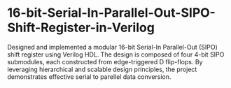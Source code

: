 # 16-bit-Serial-In-Parallel-Out-SIPO-Shift-Register-in-Verilog
Designed and implemented a modular 16-bit Serial-In Parallel-Out (SIPO) shift register using Verilog HDL. The design is composed of four 4-bit SIPO submodules, each constructed from edge-triggered D flip-flops. By leveraging hierarchical and scalable design principles, the project demonstrates effective serial to parellel data conversion.
